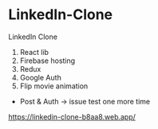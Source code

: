 # LinkedIn-Clone
LinkedIn Clone

1) React lib
2) Firebase hosting
3) Redux
4) Google Auth
5) Flip movie animation
* Post & Auth -> issue test one more time

https://linkedin-clone-b8aa8.web.app/
